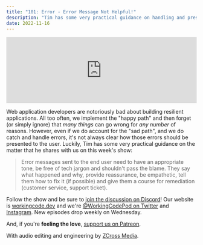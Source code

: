 ```yaml
---
title: "101: Error - Error Message Not Helpful!"
description: "Tim has some very practical guidance on handling and presenting errors that he shares with us on this week's show."
date: 2022-11-16
---
```


<iframe allow="autoplay *; encrypted-media *; fullscreen *; clipboard-write" frameborder="0" height="175" style="width:100%;max-width:900px;overflow:hidden;background:transparent;" sandbox="allow-forms allow-popups allow-same-origin allow-scripts allow-storage-access-by-user-activation allow-top-navigation-by-user-activation" src="https://embed.podcasts.apple.com/us/podcast/101-error-error-message-not-helpful/id1544142288?i=1000586413952"></iframe>

Web application developers are notoriously bad about building resilient applications. All too often, we implement the "happy path" and then forget (or simply ignore) that _many things_ can go wrong for _any number_ of reasons. However, even if we do account for the "sad path", and we do catch and handle errors, it's not always clear how those errors should be presented to the user. Luckily, Tim has some very practical guidance on the matter that he shares with us on this week's show:

> Error messages sent to the end user need to have an appropriate tone, be free of tech jargon and shouldn't pass the blame. They say what happened and why, provide reassurance, be empathetic, tell them how to fix it (if possible) and give them a course for remediation (customer service, support ticket).

Follow the show and be sure to [join the discussion on Discord][working-code-discord]! Our website is [workingcode.dev][working-code] and we're [@WorkingCodePod on Twitter][working-code-twitter] and [Instagram][working-code-instagram]. New episodes drop weekly on Wednesday.

And, if you're **feeling the love**, [support us on Patreon][working-code-patreon].

[working-code]: https://workingcode.dev/
[working-code-discord]: https://workingcode.dev/discord/
[working-code-instagram]: https://www.instagram.com/workingcodepod/
[working-code-patreon]: https://www.patreon.com/workingcodepod
[working-code-twitter]: https://twitter.com/WorkingCodePod

With audio editing and engineering by [ZCross Media](https://www.zcross.media/).
